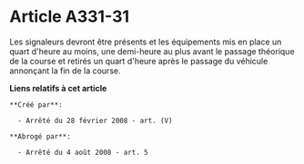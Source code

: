 # Article A331-31

Les signaleurs devront être présents et les équipements mis en place un quart d'heure au moins, une demi-heure au plus avant
le passage théorique de la course et retirés un quart d'heure après le passage du véhicule annonçant la fin de la course.

**Liens relatifs à cet article**

	**Créé par**:

	  - Arrêté du 28 février 2008 - art. (V)

	**Abrogé par**:

	  - Arrêté du 4 août 2008 - art. 5
